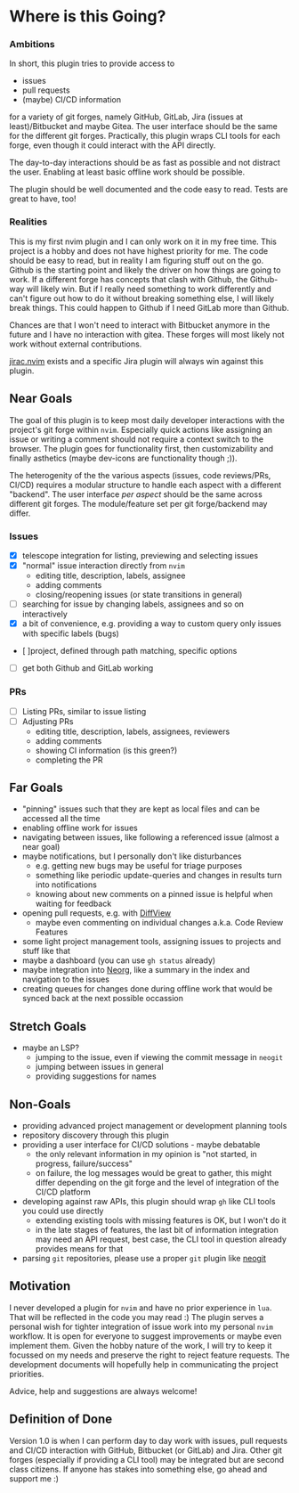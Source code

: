 # Where is this Going?

### Ambitions

In short, this plugin tries to provide access to

- issues
- pull requests
- (maybe) CI/CD information

for a variety of git forges, namely GitHub, GitLab, Jira (issues at least)/Bitbucket and maybe
Gitea. The user interface should be the same for the different git forges. Practically, this
plugin wraps CLI tools for each forge, even though it could interact with the API directly.

The day-to-day interactions should be as fast as possible and not distract the user.
Enabling at least basic offline work should be possible.

The plugin should be well documented and the code easy to read. Tests are great to have, too!

### Realities

This is my first nvim plugin and I can only work on it in my free time. This project is a hobby
and does not have highest priority for me.
The code should be easy to read, but in reality I am figuring stuff out on the go.
Github is the starting point and likely the driver on how things are going to work.
If a different forge has concepts that clash with Github, the Github-way will likely win.
But if I really need something to work differently and can't figure out how to do it without
breaking something else, I will likely break things. This could happen to Github if I need GitLab
more than Github.

Chances are that I won't need to interact with Bitbucket anymore in the future and I have no
interaction with gitea. These forges will most likely not work without external contributions.

[jirac.nvim](https://github.com/janBorowy/jirac.nvim) exists and a specific Jira plugin will always win against this plugin.

## Near Goals 

The goal of this plugin is to keep most daily developer interactions with the project's git forge
within `nvim`. Especially quick actions like assigning an issue or writing a comment should not
require a context switch to the browser.
The plugin goes for functionality first, then customizability and finally asthetics
(maybe dev-icons are functionality though ;)).

The heterogenity of the the various aspects (issues, code reviews/PRs, CI/CD) requires a modular
structure to handle each aspect with a different "backend". The user interface _per aspect_ should
be the same across different git forges. The module/feature set per git forge/backend may differ.

### Issues

- [x] telescope integration for listing, previewing and selecting issues
- [x] "normal" issue interaction directly from `nvim`
    - editing title, description, labels, assignee
    - adding comments
    - closing/reopening issues (or state transitions in general)
- [ ] searching for issue by changing labels, assignees and so on interactively
- [x] a bit of convenience, e.g. providing a way to custom query only issues with specific labels (bugs)
- [ ]project, defined through path matching, specific options
- [ ] get both Github and GitLab working

### PRs

- [ ] Listing PRs, similar to issue listing
- [ ] Adjusting PRs
    - editing title, description, labels, assignees, reviewers
    - adding comments
    - showing CI information (is this green?)
    - completing the PR

## Far Goals

- "pinning" issues such that they are kept as local files and can be accessed all the time
- enabling offline work for issues
- navigating between issues, like following a referenced issue (almost a near goal)
- maybe notifications, but I personally don't like disturbances
    - e.g. getting new bugs may be useful for triage purposes
    - something like periodic update-queries and changes in results turn into notifications
    - knowing about new comments on a pinned issue is helpful when waiting for feedback
- opening pull requests, e.g. with [DiffView](https://github.com/sindrets/diffview.nvim)
    - maybe even commenting on individual changes a.k.a. Code Review Features
- some light project management tools, assigning issues to projects and stuff like that
- maybe a dashboard (you can use `gh status` already)
- maybe integration into [Neorg](https://github.com/nvim-neorg/neorg), like a summary in the index and navigation to the issues
- creating queues for changes done during offline work that would be synced back at the next
  possible occassion

## Stretch Goals

- maybe an LSP?
    - jumping to the issue, even if viewing the commit message in `neogit`
    - jumping between issues in general
    - providing suggestions for names

## Non-Goals

- providing advanced project management or development planning tools
- repository discovery through this plugin
- providing a user interface for CI/CD solutions - maybe debatable
    - the only relevant information in my opinion is "not started, in progress, failure/success"
    - on failure, the log messages would be great to gather, this might differ depending on the
      git forge and the level of integration of the CI/CD platform
- developing against raw APIs, this plugin should wrap `gh` like CLI tools you could use directly
    - extending existing tools with missing features is OK, but I won't do it
    - in the late stages of features, the last bit of information integration may need an API
      request, best case, the CLI tool in question already provides means for that
- parsing `git` repositories, please use a proper `git` plugin like [neogit](https://github.com/NeogitOrg/neogit)

## Motivation

I never developed a plugin for `nvim` and have no prior experience in `lua`. That will be reflected
in the code you may read :)
The plugin serves a personal wish for tighter integration of issue work into my personal `nvim`
workflow.
It is open for everyone to suggest improvements or maybe even implement them.
Given the hobby nature of the work, I will try to keep it focussed on my needs and preserve the
right to reject feature requests.
The development documents will hopefully help in communicating the project priorities.

Advice, help and suggestions are always welcome!

## Definition of Done

Version 1.0 is when I can perform day to day work with issues, pull requests and CI/CD interaction
with GitHub, Bitbucket (or GitLab) and Jira. Other git forges (especially if providing a CLI tool)
may be integrated but are second class citizens.
If anyone has stakes into something else, go ahead and support me :)
